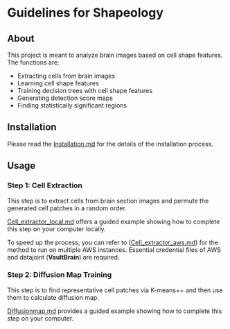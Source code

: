 # Guidelines for Shapeology
## About 
This project is meant to analyze brain images based on cell shape features. The functions are:
* Extracting cells from brain images
* Learning cell shape features
* Training decision trees with cell shape features
* Generating detection score maps
* Finding statistically significant regions

## Installation
Please read the [Installation.md](Installation.md) for the details of the installation process.

## Usage
### Step 1: Cell Extraction
This step is to extract cells from brain section images and permute the generated cell patches in a random order. 

[Cell_extractor_local.md](Cell_extractor_local.md) offers a guided example showing how to complete this step on your computer locally.

To speed up the process, you can refer to ([Cell_extractor_aws.md](Cell_extractor_aws.md)) for the method to run on multiple AWS instances.
Essential credential files of AWS and datajoint (**VaultBrain**) are required.

### Step 2: Diffusion Map Training
This step is to find representative cell patches via K-means++ and then use them to calculate diffusion map.

[Diffusionmap.md](Diffusionmap.md) provides a guided example showing how to complete this step on your computer.
